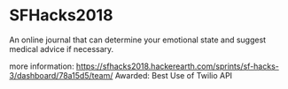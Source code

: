 # SFHacks2018
An online journal that can determine your emotional state and suggest medical advice if necessary.

more information: https://sfhacks2018.hackerearth.com/sprints/sf-hacks-3/dashboard/78a15d5/team/
Awarded: Best Use of Twilio API
